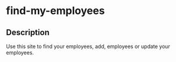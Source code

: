 # find-my-employees

## Description
Use this site to find your employees, add, employees or update your employees. 